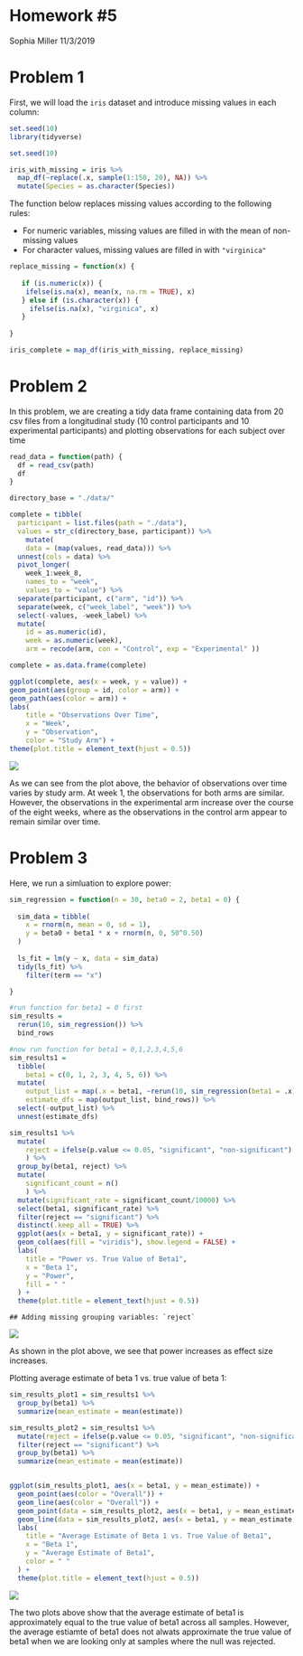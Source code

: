 Homework \#5
================
Sophia Miller
11/3/2019

# Problem 1

First, we will load the `iris` dataset and introduce missing values in
each column:

``` r
set.seed(10)
library(tidyverse)

set.seed(10)

iris_with_missing = iris %>% 
  map_df(~replace(.x, sample(1:150, 20), NA)) %>%
  mutate(Species = as.character(Species))
```

The function below replaces missing values according to the following
rules:

  - For numeric variables, missing values are filled in with the mean of
    non-missing values
  - For character values, missing values are filled in with
    `"virginica"`

<!-- end list -->

``` r
replace_missing = function(x) {
  
   if (is.numeric(x)) {
    ifelse(is.na(x), mean(x, na.rm = TRUE), x)
   } else if (is.character(x)) {
     ifelse(is.na(x), "virginica", x)
   }
     
}

iris_complete = map_df(iris_with_missing, replace_missing)
```

# Problem 2

In this problem, we are creating a tidy data frame containing data from
20 csv files from a longitudinal study (10 control participants and 10
experimental participants) and plotting observations for each subject
over time

``` r
read_data = function(path) {
  df = read_csv(path)
  df
}

directory_base = "./data/"

complete = tibble(
  participant = list.files(path = "./data"), 
  values = str_c(directory_base, participant)) %>% 
    mutate(
    data = (map(values, read_data))) %>%
  unnest(cols = data) %>% 
  pivot_longer(
    week_1:week_8, 
    names_to = "week",
    values_to = "value") %>% 
  separate(participant, c("arm", "id")) %>% 
  separate(week, c("week_label", "week")) %>% 
  select(-values, -week_label) %>% 
  mutate(
    id = as.numeric(id),
    week = as.numeric(week),
    arm = recode(arm, con = "Control", exp = "Experimental" ))

complete = as.data.frame(complete)

ggplot(complete, aes(x = week, y = value)) +
geom_point(aes(group = id, color = arm)) +
geom_path(aes(color = arm)) +
labs(
    title = "Observations Over Time",
    x = "Week",
    y = "Observation",
    color = "Study Arm") +
theme(plot.title = element_text(hjust = 0.5))
```

![](p8105_hw5_sm4594_files/figure-gfm/list_files-1.png)<!-- -->

As we can see from the plot above, the behavior of observations over
time varies by study arm. At week 1, the observations for both arms are
similar. However, the observations in the experimental arm increase over
the course of the eight weeks, where as the observations in the control
arm appear to remain similar over time.

# Problem 3

Here, we run a simluation to explore power:

``` r
sim_regression = function(n = 30, beta0 = 2, beta1 = 0) {
  
  sim_data = tibble(
    x = rnorm(n, mean = 0, sd = 1),
    y = beta0 + beta1 * x + rnorm(n, 0, 50^0.50)
  )
  
  ls_fit = lm(y ~ x, data = sim_data)
  tidy(ls_fit) %>% 
    filter(term == "x")

}

#run function for beta1 = 0 first
sim_results = 
  rerun(10, sim_regression()) %>% 
  bind_rows

#now run function for beta1 = 0,1,2,3,4,5,6
sim_results1 = 
  tibble(
    beta1 = c(0, 1, 2, 3, 4, 5, 6)) %>% 
  mutate(
    output_list = map(.x = beta1, ~rerun(10, sim_regression(beta1 = .x))),
    estimate_dfs = map(output_list, bind_rows)) %>% 
  select(-output_list) %>% 
  unnest(estimate_dfs)
```

``` r
sim_results1 %>% 
  mutate(
    reject = ifelse(p.value <= 0.05, "significant", "non-significant")
    ) %>%
  group_by(beta1, reject) %>% 
  mutate(
    significant_count = n()
    ) %>% 
  mutate(significant_rate = significant_count/10000) %>%
  select(beta1, significant_rate) %>% 
  filter(reject == "significant") %>% 
  distinct(.keep_all = TRUE) %>%
  ggplot(aes(x = beta1, y = significant_rate)) + 
  geom_col(aes(fill = "viridis"), show.legend = FALSE) +
  labs(
    title = "Power vs. True Value of Beta1",
    x = "Beta 1",
    y = "Power",
    fill = " "
  ) +
  theme(plot.title = element_text(hjust = 0.5))
```

    ## Adding missing grouping variables: `reject`

![](p8105_hw5_sm4594_files/figure-gfm/regression_plot1-1.png)<!-- -->

As shown in the plot above, we see that power increases as effect size
increases.

Plotting average estimate of beta 1 vs. true value of beta 1:

``` r
sim_results_plot1 = sim_results1 %>%
  group_by(beta1) %>% 
  summarize(mean_estimate = mean(estimate))

sim_results_plot2 = sim_results1 %>% 
  mutate(reject = ifelse(p.value <= 0.05, "significant", "non-significant")) %>%
  filter(reject == "significant") %>% 
  group_by(beta1) %>% 
  summarize(mean_estimate = mean(estimate))


ggplot(sim_results_plot1, aes(x = beta1, y = mean_estimate)) +
  geom_point(aes(color = "Overall")) +
  geom_line(aes(color = "Overall")) +
  geom_point(data = sim_results_plot2, aes(x = beta1, y = mean_estimate, color = "When Null was Rejected")) +
  geom_line(data = sim_results_plot2, aes(x = beta1, y = mean_estimate, color = "When Null was Rejected")) +
  labs(
    title = "Average Estimate of Beta 1 vs. True Value of Beta1",
    x = "Beta 1",
    y = "Average Estimate of Beta1",
    color = " "
  ) +
  theme(plot.title = element_text(hjust = 0.5))
```

![](p8105_hw5_sm4594_files/figure-gfm/unnamed-chunk-1-1.png)<!-- -->

The two plots above show that the average estimate of beta1 is
approximately equal to the true value of beta1 across all samples.
However, the average estiamte of beta1 does not alwats approximate the
true value of beta1 when we are looking only at samples where the null
was rejected.
